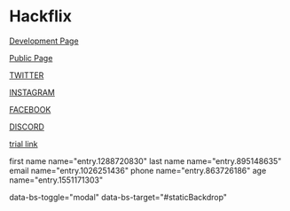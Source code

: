 # Hackflix

[Development Page](https://rajatsandeepsen.github.io/Hackflix/form/registration.html)

[Public Page](https://hackflix.iedc.sjcetpalai.ac.in)

[TWITTER](https://twitter.com/hackflix_22)

[INSTAGRAM](https://www.instagram.com/hackflix22)

[FACEBOOK](https://www.facebook.com/hackflix22)

[DISCORD](https://discord.gg/ak4m89vjU9)

<!-- [DEVFOLIO](https://hackflix.devfolio.co/) -->

[trial link](https://docs.google.com/forms/u/0/d/e/1FAIpQLSfCv-Z-HzftAWR6WcKAsaD3dEaqJYOfcpn3YuyQgpDZ8gb6yw/formResponse)

first name name="entry.1288720830"
last name name="entry.895148635"
email name="entry.1026251436"
phone name="entry.863726186"
age name="entry.1551171303"

data-bs-toggle="modal" data-bs-target="#staticBackdrop"

